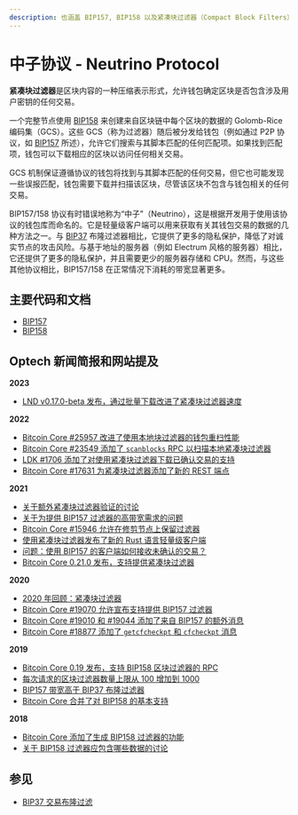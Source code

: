 ```yaml
---
description: 也涵盖 BIP157, BIP158 以及紧凑块过滤器（Compact Block Filters）
---
```


# 中子协议 - Neutrino Protocol

**紧凑块过滤器**是区块内容的一种压缩表示形式，允许钱包确定区块是否包含涉及用户密钥的任何交易。

一个完整节点使用 [BIP158](https://github.com/bitcoin/bips/blob/master/bip-0158.mediawiki) 来创建来自区块链中每个区块的数据的 Golomb-Rice 编码集（GCS）。这些 GCS（称为过滤器）随后被分发给钱包（例如通过 P2P 协议，如 [BIP157](https://github.com/bitcoin/bips/blob/master/bip-0157.mediawiki) 所述），允许它们搜索与其脚本匹配的任何匹配项。如果找到匹配项，钱包可以下载相应的区块以访问任何相关交易。

GCS 机制保证遵循协议的钱包将找到与其脚本匹配的任何交易，但它也可能发现一些误报匹配，钱包需要下载并扫描该区块，尽管该区块不包含与钱包相关的任何交易。

BIP157/158 协议有时错误地称为“中子”（Neutrino），这是根据开发用于使用该协议的钱包库而命名的。它是轻量级客户端可以用来获取有关其钱包交易的数据的几种方法之一。与 [BIP37](https://github.com/bitcoin/bips/blob/master/bip-0037.mediawiki) 布隆过滤器相比，它提供了更多的隐私保护，降低了对诚实节点的攻击风险。与基于地址的服务器（例如 Electrum 风格的服务器）相比，它还提供了更多的隐私保护，并且需要更少的服务器存储和 CPU。然而，与这些其他协议相比，BIP157/158 在正常情况下消耗的带宽显著更多。

## 主要代码和文档

* [BIP157](https://github.com/bitcoin/bips/blob/master/bip-0157.mediawiki)
* [BIP158](https://github.com/bitcoin/bips/blob/master/bip-0158.mediawiki)

## Optech 新闻简报和网站提及

**2023**

* [LND v0.17.0-beta 发布，通过批量下载改进了紧凑块过滤器速度](https://bitcoinops.org/en/newsletters/2023/10/04/#lnd-v0-17-0-beta)

**2022**

* [Bitcoin Core #25957 改进了使用本地块过滤器的钱包重扫性能](https://bitcoinops.org/en/newsletters/2022/11/02/#bitcoin-core-25957)
* [Bitcoin Core #23549 添加了 `scanblocks` RPC 以扫描本地紧凑块过滤器](https://bitcoinops.org/en/newsletters/2022/10/19/#bitcoin-core-23549)
* [LDK #1706 添加了对使用紧凑块过滤器下载已确认交易的支持](https://bitcoinops.org/en/newsletters/2022/09/21/#ldk-1706)
* [Bitcoin Core #17631 为紧凑块过滤器添加了新的 REST 端点](https://bitcoinops.org/en/newsletters/2022/01/05/#bitcoin-core-17631)

**2021**

* [关于额外紧凑块过滤器验证的讨论](https://bitcoinops.org/en/newsletters/2021/11/10/#additional-compact-block-filter-verification)
* [关于为提供 BIP157 过滤器的高带宽需求的问题](https://bitcoinops.org/en/newsletters/2021/02/24/#with-peerblockfilters-1-hundreds-of-btcwire-0-5-0-neutrino-connections-are-downloading-tb-from-my-bitcoin-node)
* [Bitcoin Core #15946 允许在修剪节点上保留过滤器](https://bitcoinops.org/en/newsletters/2021/02/24/#bitcoin-core-15946)
* [使用紧凑块过滤器发布了新的 Rust 语言轻量级客户端](https://bitcoinops.org/en/newsletters/2021/02/17/#rust-light-client-nakamoto-released)
* [问题：使用 BIP157 的客户端如何接收未确认的交易？](https://bitcoinops.org/en/newsletters/2021/01/27/#how-do-light-clients-using-compact-block-filters-get-relevant-unconfirmed-transactions)
* [Bitcoin Core 0.21.0 发布，支持提供紧凑块过滤器](https://bitcoinops.org/en/newsletters/2021/01/20/#bitcoin-core-0-21-0)

**2020**

* [2020 年回顾：紧凑块过滤器](https://bitcoinops.org/en/newsletters/2020/12/23/#compact-block-filters)
* [Bitcoin Core #19070 允许宣布支持提供 BIP157 过滤器](https://bitcoinops.org/en/newsletters/2020/08/19/#bitcoin-core-19070)
* [Bitcoin Core #19010 和 #19044 添加了来自 BIP157 的额外消息](https://bitcoinops.org/en/newsletters/2020/06/03/#bitcoin-core-19010)
* [Bitcoin Core #18877 添加了 `getcfcheckpt` 和 `cfcheckpt` 消息](https://bitcoinops.org/en/newsletters/2020/05/20/#bitcoin-core-18877)

**2019**

* [Bitcoin Core 0.19 发布，支持 BIP158 区块过滤器的 RPC](https://bitcoinops.org/en/newsletters/2019/11/27/#bip158-block-filters-rpc-only)
* [每次请求的区块过滤器数量上限从 100 增加到 1000](https://bitcoinops.org/en/newsletters/2019/11/13/#bips-857)
* [BIP157 带宽高于 BIP37 布隆过滤器](https://bitcoinops.org/en/newsletters/2019/07/31/#bip157-would-use-more-bandwidth-than-bip37)
* [Bitcoin Core 合并了对 BIP158 的基本支持](https://bitcoinops.org/en/newsletters/2019/04/23/#basic-bip158-support-merged-in-bitcoin-core)

**2018**

* [Bitcoin Core 添加了生成 BIP158 过滤器的功能](https://bitcoinops.org/en/newsletters/2018/08/28/#bitcoin-core-12254)
* [关于 BIP158 过滤器应包含哪些数据的讨论](https://bitcoinops.org/en/newsletters/2018/06/08#bip157-bip157-bip158-bip158-lightweight-client-filters)

## 参见

* [BIP37 交易布隆过滤](https://bitcoinops.org/en/topics/transaction-bloom-filtering/)
